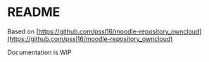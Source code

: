 # README

Based on [https://github.com/pssl16/moodle-repository_owncloud](https://github.com/pssl16/moodle-repository_owncloud)

Documentation is WIP